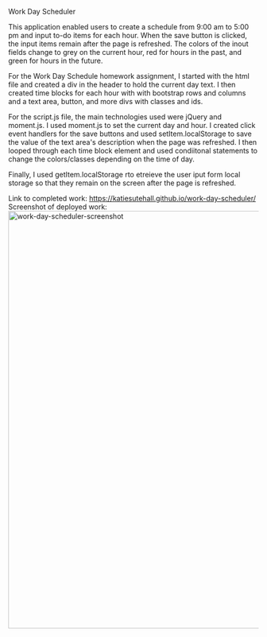 Work Day Scheduler

This application enabled users to create a schedule from 9:00 am to 5:00 pm and input to-do items for each hour. When the save button is clicked, the input items remain after the page is refreshed. The colors of the inout fields change to grey on the current hour, red for hours in the past, and green for hours in the future.

For the Work Day Schedule homework assignment, I started with the html file and created a div in the header to hold the current day text. I then created time blocks  for each hour with with bootstrap rows and columns and a text area, button, and more divs with classes and ids.

For the script.js file, the main technologies used were jQuery and moment.js. I used moment.js to set the current day and hour. I created click event handlers for the save buttons and used setItem.localStorage to save the value of the text area's description when the page was refreshed. I then looped through each time block element and used condiitonal statements to change the colors/classes depending on the time of day.

Finally, I used getItem.localStorage rto etreieve the user iput form local storage so that they remain on the screen after the page is refreshed.

Link to completed work: https://katiesutehall.github.io/work-day-scheduler/
Screenshot of deployed work:
<img width="840" alt="work-day-scheduler-screenshot" src="https://user-images.githubusercontent.com/66810951/89358593-66190200-d689-11ea-98db-d8e6e9c831a3.png">
